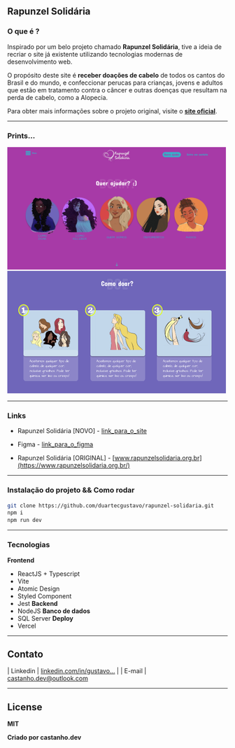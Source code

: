 ## Rapunzel Solidária

### O que é ?

Inspirado por um belo projeto chamado **Rapunzel Solidária**, tive a ideia de recriar o site já existente utilizando tecnologias modernas de desenvolvimento web.

O propósito deste site é **receber doações de cabelo** de todos os cantos do Brasil e do mundo, e confeccionar perucas para crianças, jovens e adultos que estão em tratamento contra o câncer e outras doenças que resultam na perda de cabelo, como a Alopecia.

Para obter mais informações sobre o projeto original, visite o [**site oficial**](https://www.rapunzelsolidaria.org.br/).

---

### Prints...

<img src="/public/print_home.png" width="500" height="280" alt="Print da área de links">
<img src="/public/print_doar.png" width="500" height="280" alt="Print pagina de doar cabelo">

---

### Links

- Rapunzel Solidária [NOVO] - [link_para_o_site]([https://www.google.com.br](https://rapunzel-solidaria.vercel.app/))

- Figma - [link_para_o_figma](https://www.google.com.br)

- Rapunzel Solidária [ORIGINAL] - [www.rapunzelsolidaria.org.br](https://www.rapunzelsolidaria.org.br/)

---

### Instalação do projeto && Como rodar

```sh
git clone https://github.com/duartecgustavo/rapunzel-solidaria.git 
npm i
npm run dev
```

---

### Tecnologias

**Frontend**
- ReactJS + Typescript
- Vite
- Atomic Design
- Styled Component
- Jest
**Backend**
- NodeJS
**Banco de dados**
- SQL Server
**Deploy**
- Vercel
---

## Contato

| Linkedin | [linkedin.com/in/gustavo...](https://www.linkedin.com/in/gustavo-castanho-duarte-578127160) |
| E-mail | [castanho.dev@outlook.com](castanho.dev@outlook.com)

---

## License
**MIT**

**Criado por castanho.dev**
